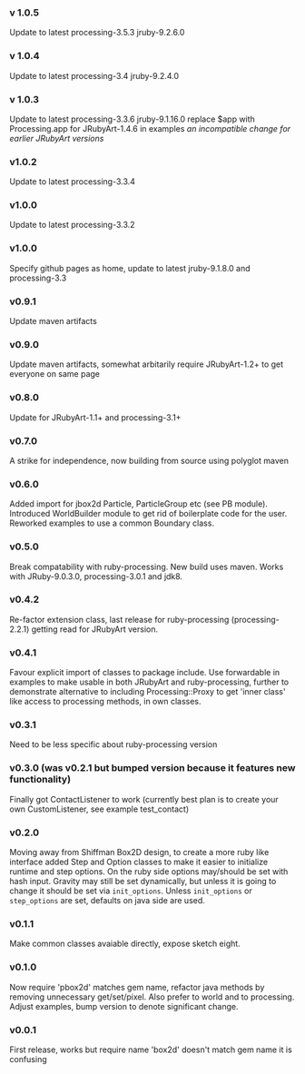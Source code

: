 ### v 1.0.5
Update to latest processing-3.5.3 jruby-9.2.6.0

### v 1.0.4
Update to latest processing-3.4 jruby-9.2.4.0

### v 1.0.3
Update to latest processing-3.3.6 jruby-9.1.16.0 replace $app with Processing.app for JRubyArt-1.4.6 in examples _an incompatible change for earlier JRubyArt versions_

### v1.0.2
Update to latest processing-3.3.4

### v1.0.0
Update to latest processing-3.3.2

### v1.0.0

Specify github pages as home, update to latest jruby-9.1.8.0 and processing-3.3

### v0.9.1

Update maven artifacts
### v0.9.0

Update maven artifacts, somewhat arbitarily require JRubyArt-1.2+ to get everyone on same page

### v0.8.0
Update for JRubyArt-1.1+ and processing-3.1+

### v0.7.0

A strike for independence, now building from source using polyglot maven

### v0.6.0

Added import for jbox2d Particle, ParticleGroup etc (see PB module).  Introduced WorldBuilder module to get rid of boilerplate code for the user. Reworked examples to use a common Boundary class.

### v0.5.0

Break compatability with ruby-processing. New build uses maven. Works with JRuby-9.0.3.0, processing-3.0.1 and jdk8.


### v0.4.2

Re-factor extension class, last release for ruby-processing (processing-2.2.1) getting read for JRubyArt version.

### v0.4.1

Favour explicit import of classes to package include.  Use forwardable in examples to make usable in both JRubyArt and ruby-processing, further to demonstrate alternative to including Processing::Proxy to get 'inner class' like access to processing methods, in own classes.

### v0.3.1

Need to be less specific about ruby-processing version

### v0.3.0 (was v0.2.1 but bumped version because it features new functionality)

Finally got ContactListener to work (currently best plan is to create your own CustomListener, see example test_contact)

### v0.2.0

Moving away from Shiffman Box2D design, to create a more ruby like interface added Step and Option classes to make it easier to initialize runtime and step options. On the ruby side options may/should be set with hash input. Gravity may still be set dynamically, but unless it is going to change it should be set via `init_options`. Unless `init_options` or `step_options` are set, defaults on java side are used.

### v0.1.1

Make common classes avaiable directly, expose sketch eight.

### v0.1.0

Now require 'pbox2d' matches gem name, refactor java methods by removing unnecessary get/set/pixel. Also prefer to world and to processing. Adjust examples, bump version to denote significant change.


### v0.0.1

First release, works but require name 'box2d' doesn't match gem name it is confusing
